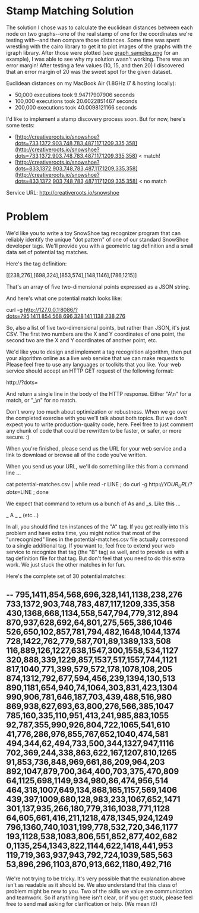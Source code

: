 Stamp Matching Solution
========

The solution I chose was to calculate the euclidean distances between each node on two graphs--one of the real stamp of one for the coordinates we're testing with--and then compare those distances. Some time was spent wrestling with the cairo library to get it to plot images of the graphs with the igraph library. After those were plotted (see [graph_samples.png](https://github.com/obimod/stamping/blob/master/graph_samples.png) for an example), I was able to see why my solution wasn't working. There was an error margin! After testing a few values (10, 15, and then 20) I discovered that an error margin of 20 was the sweet spot for the given dataset.

Euclidean distances on my MacBook Air (1.8GHz i7 & hosting locally):
  - 50,000 executions took 9.94717907906 seconds
  - 100,000 executions took 20.6022851467 seconds
  - 200,000 executions took 40.0098121166 seconds

I'd like to implement a stamp discovery process soon. But for now, here's some tests:
- [http://creativeroots.io/snowshoe?dots=733,1372,903,748,783,487,117,1209,335,358](http://creativeroots.io/snowshoe?dots=733,1372,903,748,783,487,117,1209,335,358) < match!
- [http://creativeroots.io/snowshoe?dots=833,1372,903,748,783,487,117,1209,335,358](http://creativeroots.io/snowshoe?dots=833,1372,903,748,783,487,117,1209,335,358) < no match

Service URL: http://creativeroots.io/snowshoe

Problem
========

We'd like you to write a toy SnowShoe tag recognizer program that can reliably identify the unique "dot pattern" of one of our standard SnowShoe developer tags. We'll provide you with a geometric tag definition and a small data set of potential tag matches.

Here's the tag definition:

  [[238,276],[698,324],[853,574],[148,1146],[786,1215]]

That's an array of five two-dimensional points expressed as a JSON string.

And here's what one potential match looks like:

  curl -g http://127.0.0.1:8086/?dots=795,1411,854,568,696,328,141,1138,238,276

So, also a list of five two-dimensional points, but rather than JSON, it's just CSV. The first two numbers are the X and Y coordinates of one point, the second two are the X and Y coordinates of another point, etc.

We'd like you to design and implement a tag recognition algorithm, then put your algorithm online as a live web service that we can make requests to Please feel free to use any languages or toolkits that you like. Your web service should accept an HTTP GET request of the following format:

  http://<your-service-url-and-path>?dots=<potential match line>

And return a single line in the body of the HTTP response. Either "A\n" for a match, or "_\n" for no match.

Don't worry too much about optimization or robustness. 
When we go over the completed exercise with you we'll talk about both topics. 
But we don't expect you to write production-quality code, here. 
Feel free to just comment any chunk of code that could be rewritten to be faster, or safer, or more secure. :)

When you're finished, please send us the URL for your web service and a link to download or browse all of the code you've written.

When you send us your URL, we'll do something like this from a command line ...

  cat potential-matches.csv | while read -r LINE ; do curl -g http://$YOUR_URL/?dots=$LINE ; done

We expect that command to return us a bunch of As and _s. Like this ...

  _
  A
  _
  _
  (etc...)

In all, you should find ten instances of the "A" tag. If you get really into this problem and have extra time, you might notice that most of the "unrecognized" lines in the potential-matches.csv file actually correspond to a single additional tag. 
If you want to, feel free to extend your web service to recognize that tag (the "B" tag) as well, and to provide us with a tag definition file for that tag. But don't feel that you need to do this extra work. We just stuck the other matches in for fun.

Here's the complete set of 30 potential matches:

--
795,1411,854,568,696,328,141,1138,238,276
733,1372,903,748,783,487,117,1209,335,358
430,1368,668,1134,558,547,794,779,312,894
870,937,628,692,64,801,275,565,386,1046
526,650,102,857,781,794,482,1648,1044,1374
728,1422,762,779,587,701,89,1389,133,508
116,889,126,1227,638,1547,300,1558,534,1127
320,888,339,1229,857,1537,517,1557,744,1121
817,1040,771,399,579,572,178,1078,108,205
874,1312,792,677,594,456,239,1394,130,513
890,1181,654,940,74,1064,303,831,423,1304
990,906,781,646,187,703,439,488,516,980
869,938,627,693,63,800,276,566,385,1047
785,160,335,110,951,413,241,985,883,1055
92,787,355,990,926,804,722,1065,541,610
41,776,286,976,855,767,652,1040,474,581
494,344,62,494,733,500,344,1327,947,1116
702,369,244,338,863,622,167,1207,810,1265
91,853,736,848,969,661,86,209,964,203
892,1047,879,700,364,400,703,375,470,809
64,1125,698,1149,934,980,86,474,956,514
464,318,1007,649,134,868,165,1157,569,1406
439,397,1009,680,128,983,233,1067,652,1471
301,137,935,266,180,779,316,1038,771,1128
64,605,661,416,211,1218,478,1345,924,1249
796,1360,740,1031,199,778,532,720,346,1177
193,1128,538,1083,806,551,852,877,402,682
0,1135,254,1343,822,1144,622,1418,441,953
119,719,363,937,943,792,724,1039,585,563
53,896,296,1103,870,913,662,1180,492,716
----

We're not trying to be tricky. It's very possible that the explanation above isn't as readable as it should be. We also understand that this class of problem might be new to you. Two of the skills we value are communication and teamwork. So if anything here isn't clear, or if you get stuck, please feel free to send mail asking for clarification or help. (We mean it!)
